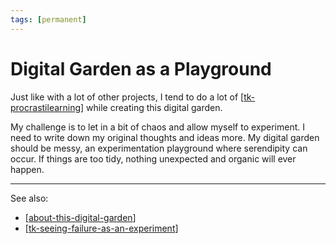 ```yaml
---
tags: [permanent]
---
```


# Digital Garden as a Playground

Just like with a lot of other projects, I tend to do a lot of [[tk-procrastilearning]] while creating this digital garden.

My challenge is to let in a bit of chaos and allow myself to experiment. I need to write down my original thoughts and ideas more. My digital garden should be messy, an experimentation playground where serendipity can occur. If things are too tidy, nothing unexpected and organic will ever happen.

---
See also: 
- [[about-this-digital-garden]]
- [[tk-seeing-failure-as-an-experiment]]

[//begin]: # "Autogenerated link references for markdown compatibility"
[tk-procrastilearning]: ../7-tk/tk-procrastilearning "tk-procrastilearning"
[about-this-digital-garden]: ../5-index/about-this-digital-garden "About This Digital Garden"
[tk-seeing-failure-as-an-experiment]: ../7-tk/tk-seeing-failure-as-an-experiment "Seeing Failure as an Experiment"
[//end]: # "Autogenerated link references"